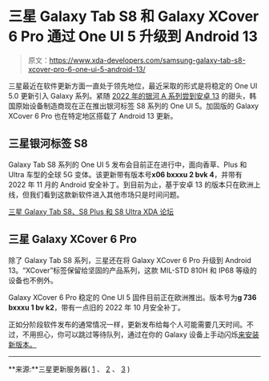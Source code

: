 # 三星 Galaxy Tab S8 和 Galaxy XCover 6 Pro 通过 One UI 5 升级到 Android 13

> 原文：<https://www.xda-developers.com/samsung-galaxy-tab-s8-xcover-pro-6-one-ui-5-android-13/>

三星最近在软件更新方面一直处于领先地位，最近采取的形式是将稳定的 One UI 5.0 更新引入 Galaxy 系列。紧随 [2022 年的银河 A 系列尝到安卓 13](https://www.xda-developers.com/samsung-galaxy-a73-5g-one-ui-5/) 的甜头，韩国原始设备制造商现在正在推出银河标签 S8 系列的 One UI 5。加固版的 Galaxy XCover 6 Pro 也在特定地区搭载了 Android 13 更新。

## 三星银河标签 S8

Galaxy Tab S8 系列的 One UI 5 发布会目前正在进行中，面向香草、Plus 和 Ultra 车型的全球 5G 变体。该更新带有版本号**x06 bxxxu 2 bvk 4**，并带有 2022 年 11 月的 Android 安全补丁。到目前为止，基于安卓 13 的版本只在欧洲上线，但我们看到这款新软件进入其他市场只是时间问题。

[三星 Galaxy Tab S8、S8 Plus 和 S8 Ultra XDA 论坛](https://forum.xda-developers.com/f/samsung-galaxy-tab-s8.12521/)

## 三星 Galaxy XCover 6 Pro

除了 Galaxy Tab S8 系列，三星还在将 Galaxy XCover 6 Pro 升级到 Android 13。“XCover”标签保留给坚固的产品系列，这款 MIL-STD 810H 和 IP68 等级的设备也不例外。

Galaxy XCover 6 Pro 稳定的 One UI 5 固件目前正在欧洲推出。版本号为**g 736 bxxxu 1 bv k2**，带有一点旧的 2022 年 10 月安全补丁。

正如分阶段软件发布的通常情况一样，更新发布给每个人可能需要几天时间。不过，不用担心，你可以跳过等待队列，通过在你的 Galaxy 设备上手动闪烁[来安装新版本。](https://www.xda-developers.com/how-to-update-samsung-galaxy-smartphone/)

* * *

**来源:**三星更新服务器( [1](https://doc.samsungmobile.com/SM-X706B/EUX/doc.html) 、 [2](https://doc.samsungmobile.com/SM-X806B/EUX/doc.html) 、 [3](https://doc.samsungmobile.com/SM-X906B/EUX/doc.html) )